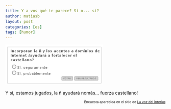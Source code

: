 ```yaml
---
title: Y a vos qué te parece? Sí o... sí?
author: matiasb
layout: post
categories: [es]
tags: [humor]
---
```

<img title="poll" src="/images/2008/08/poll.png" alt="Encuesta en La voz del interior" width="306" height="126" />

Y sí, estamos jugados, la ñ ayudará nomás&#8230; fuerza castellano!

<p style="font-size: 75%; text-align: right;">
  Encuesta aparecida en el sitio de <a href="http://www.lavoz.com.ar" target="_blank">La voz del interior</a>.
</p>
